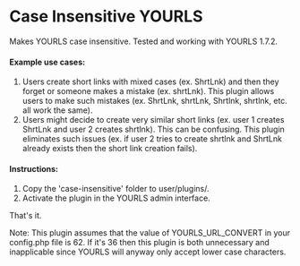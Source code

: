 # Case Insensitive YOURLS
Makes YOURLS case insensitive.  Tested and working with YOURLS 1.7.2.

#### Example use cases:

1. Users create short links with mixed cases (ex. ShrtLnk) and then they forget or someone makes a mistake (ex. shrtLnk).  This plugin allows users to make such mistakes (ex. ShrtLnk, shrtLnk, Shrtlnk, shrtlnk, etc. all work the same).
2. Users might decide to create very similar short links (ex. user 1 creates ShrtLnk and user 2 creates shrtlnk).  This can be confusing.  This plugin eliminates such issues (ex. if user 2 tries to create shrtlnk and ShrtLnk already exists then the short link creation fails).

#### Instructions:

1. Copy the 'case-insensitive' folder to user/plugins/.
2. Activate the plugin in the YOURLS admin interface.

That's it.

Note: This plugin assumes that the value of YOURLS_URL_CONVERT in your config.php file is 62.  If it's 36 then this plugin is both unnecessary and inapplicable since YOURLS will anyway only accept lower case characters.
